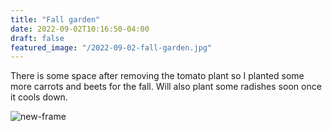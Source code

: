 ```yaml
---
title: "Fall garden"
date: 2022-09-02T10:16:50-04:00
draft: false
featured_image: "/2022-09-02-fall-garden.jpg"
---
```


There is some space after removing the tomato plant so I planted some more carrots and beets for the fall. Will also plant some radishes soon once it cools down.

![new-frame](/2022-09-02-fall-garden.jpg)
